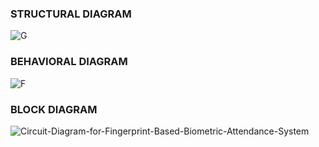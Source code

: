 
### STRUCTURAL DIAGRAM

![G](https://user-images.githubusercontent.com/60978907/144271008-30fdd4bc-7e53-467f-8b77-d830c4b7b965.jpg)

### BEHAVIORAL DIAGRAM

![F](https://user-images.githubusercontent.com/60978907/144271799-cde4f669-9ad8-4f0c-95e9-ccc829b7c0ea.jpg)

### BLOCK DIAGRAM

![Circuit-Diagram-for-Fingerprint-Based-Biometric-Attendance-System](https://user-images.githubusercontent.com/60978907/144272102-44d70ee5-bce9-4ad3-b5a1-9c8a4fd018e0.jpg)
